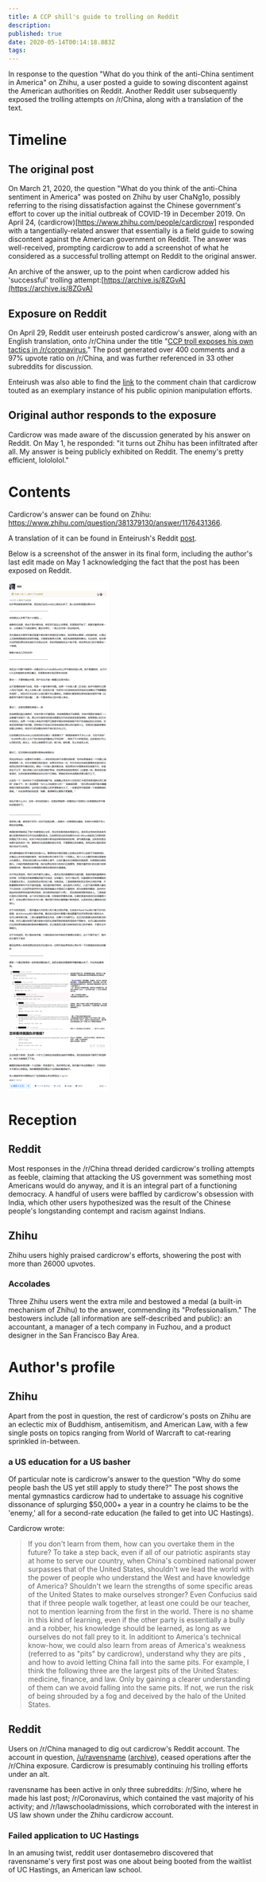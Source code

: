 ```yaml
---
title: A CCP shill's guide to trolling on Reddit
description: 
published: true
date: 2020-05-14T00:14:18.883Z
tags: 
---
```


In response to the question "What do you think of the anti-China sentiment in America" on Zhihu, a user posted a guide to sowing discontent against the American authorities on Reddit. Another Reddit user subsequently exposed the trolling attempts on /r/China, along with a translation of the text.

#  Timeline
## The original post
On March 21, 2020, the question  "What do you think of the anti-China sentiment in America" was posted on Zhihu by user ChaNg1o, possibly referring to the rising dissatisfaction against the Chinese government's effort to cover up the initial outbreak of COVID-19 in December 2019. On April 24, (cardicrow)[https://www.zhihu.com/people/cardicrow] responded with a tangentially-related answer that essentially is a field guide to sowing discontent against the American government on Reddit. The answer was well-received, prompting cardicrow to add a screenshot of what he considered as a successful trolling attempt on Reddit to the original answer.

An archive of the answer, up to the point when cardicrow added his 'successful' trolling attempt:[https://archive.is/8ZGvA](https://archive.is/8ZGvA)

## Exposure on Reddit

On April 29, Reddit user enteirush posted cardicrow's answer, along with an English translation, onto /r/China under the title "[CCP troll exposes his own tactics in /r/coronavirus.](https://www.reddit.com/r/China/comments/gakn8r/ccp_troll_exposes_his_own_tactics_in_rcoronavirus/)" The post generated over 400 comments and a 97% upvote ratio on /r/China, and was further referenced in 33 other subreddits for discussion.

Enteirush was also able to find the [link](https://archive.is/N2Tx2) to the comment chain that cardicrow touted as an exemplary instance of his public opinion manipulation efforts.

## Original author responds to the exposure

Cardicrow was made aware of the discussion generated by his answer on Reddit. On May 1, he responded: "it turns out Zhihu has been infiltrated after all. My answer is being publicly exhibited on Reddit. The enemy's pretty efficient, lolololol."

# Contents
Cardicrow's answer can be found on Zhihu: https://www.zhihu.com/question/381379130/answer/1176431366.

A translation of it can be found in Enteirush's Reddit [post](https://www.reddit.com/r/China/comments/gakn8r/ccp_troll_exposes_his_own_tactics_in_rcoronavirus/).

Below is a screenshot of the answer in its final form, including the author's last edit made on May 1 acknowledging the fact that the post has been exposed on Reddit.

![reddit_trolling_guide.png](/screenshots/zhihu/reddit_trolling_guide.png)

# Reception
## Reddit
Most responses in the /r/China thread derided cardicrow's trolling attempts as feeble, claiming that attacking the US government was something most Americans would do anyway, and it is an integral part of a functioning democracy. A handful of users were baffled by cardicrow's obsession with India, which other users hypothesized was the result of the Chinese people's longstanding contempt and racism against Indians.

## Zhihu
Zhihu users highly praised cardicrow's efforts, showering the post with more than 26000 upvotes. 

### Accolades
Three Zhihu users went the extra mile and bestowed a medal (a built-in mechanism of Zhihu) to the answer, commending its "Professionalism." The bestowers include (all information are self-described and public): an accountant, a manager of a tech company in Fuzhou, and a product designer in the San Francisco Bay Area.

# Author's profile
## Zhihu
Apart from the post in question,  the rest of cardicrow's posts on Zhihu are an eclectic mix of Buddhism, antisemitism, and American Law, with a few single posts on topics ranging from World of Warcraft to cat-rearing sprinkled in-between. 

### a US education for a US basher

Of particular note is cardicrow's answer to the question "Why do some people bash the US yet still apply to study there?" The post shows the mental gymnastics cardicrow had to undertake to assuage his cognitive dissonance of splurging $50,000+ a year in a country he claims to be the 'enemy,' all for a second-rate education (he failed to get into UC Hastings).

Cardicrow wrote:
> If you don't learn from them, how can you overtake them in the future? To take a step back, even if all of our patriotic aspirants stay at home to serve our country, when China's combined national power surpasses that of the United States, shouldn't we lead the world with the power of people who understand the West and have knowledge of America? Shouldn't we learn the strengths of some specific areas of the United States to make ourselves stronger? 
Even Confucius said that if three people walk together, at least one could be our teacher, not to mention learning from the first in the world. There is no shame in this kind of learning, even if the other party is essentially a bully and a robber, his knowledge should be learned, as long as we ourselves do not fall prey to it. 
In additiont to America's technical know-how, we could also learn from areas of America's weakness (referred to as "pits" by cardicrow), understand why they are pits , and how to avoid letting China fall into the same pits. For example, I think the following three are the largest pits of the United States: medicine, finance, and law. Only by gaining a clearer understanding of them can we avoid falling into the same pits. If not, we run the risk of being shrouded by a fog and deceived by the halo of the United States.

## Reddit
Users on /r/China managed to dig out cardicrow's Reddit account. The account in question, [/u/ravensname](https://www.reddit.com/user/Ravensname/) ([archive](https://archive.is/qRhht)), ceased operations after the /r/China exposure. Cardicrow is presumably continuing his trolling efforts under an alt.

ravensname has been active in only three subreddits: /r/Sino, where he made his last post; /r/Coronavirus, which contained the vast majority of his activity; and /r/lawschooladmissions, which corroborated with the interest in US law shown under the Zhihu cardicrow account.

### Failed application to UC Hastings
In an amusing twist, reddit user dontasemebro discovered that ravensname's very first post was one about being booted from the waitlist of UC Hastings, an American law school.